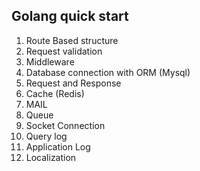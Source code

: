 ## Golang quick start

1. Route Based structure
2. Request validation
3. Middleware
4. Database connection with ORM (Mysql)
5. Request and Response
6. Cache (Redis)
7. MAIL
8. Queue
9. Socket Connection
10. Query log
11. Application Log
12. Localization

   
   
   
   
   
   
   
   
   
   
   